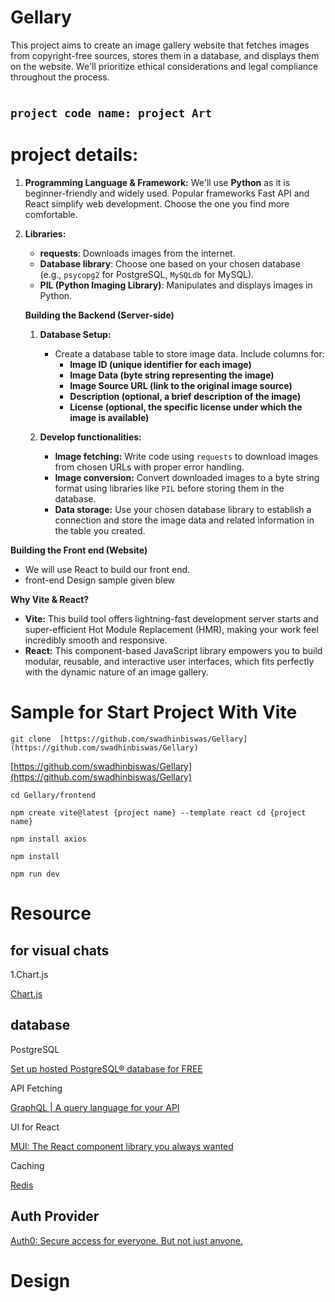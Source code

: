 # Gellary
This project aims to create an image gallery website that fetches images from copyright-free sources, stores them in a database, and displays them on the website. We'll prioritize ethical considerations and legal compliance throughout the process.

#



## `project code name: project Art`

# project details:

1. **Programming Language & Framework:** We'll use **Python** as it is beginner-friendly and widely used. Popular frameworks Fast API and React simplify web development. Choose the one you find more comfortable.
2. **Libraries:**
    - **requests**: Downloads images from the internet.
    - **Database library**: Choose one based on your chosen database (e.g., `psycopg2` for PostgreSQL, `MySQLdb` for MySQL).
    - **PIL (Python Imaging Library)**: Manipulates and displays images in Python.
    
    **Building the Backend (Server-side)**
    
    1. **Database Setup:**
        - Create a database table to store image data. Include columns for:
            - **Image ID (unique identifier for each image)**
            - **Image Data (byte string representing the image)**
            - **Image Source URL (link to the original image source)**
            - **Description (optional, a brief description of the image)**
            - **License (optional, the specific license under which the image is available)**
            
    2. **Develop functionalities:**
        - **Image fetching:** Write code using `requests` to download images from chosen URLs with proper error handling.
        - **Image conversion:** Convert downloaded images to a byte string format using libraries like `PIL` before storing them in the database.
        - **Data storage:** Use your chosen database library to establish a connection and store the image data and related information in the table you created.
    

**Building the Front end (Website)**

- We will use React to build our front end.
- front-end Design sample given blew

**Why Vite & React?**

- **Vite:** This build tool offers lightning-fast development server starts and super-efficient Hot Module Replacement (HMR), making your work feel incredibly smooth and responsive.
- **React:** This component-based JavaScript library empowers you to build modular, reusable, and interactive user interfaces, which fits perfectly with the dynamic nature of an image gallery.

# Sample for Start Project With Vite

`git clone  [https://github.com/swadhinbiswas/Gellary](https://github.com/swadhinbiswas/Gellary)`

[https://github.com/swadhinbiswas/Gellary](https://github.com/swadhinbiswas/Gellary)

`cd Gellary/frontend` 

 `npm create vite@latest {project name} --template react
  cd {project name}` 

`npm install axios`

`npm install`

`npm run dev`





# **Resource**

## for visual  chats

1.Chart.js

[Chart.js](https://www.chartjs.org/)

## database

PostgreSQL

[Set up hosted PostgreSQL® database for FREE](https://aiven.io/free-postgresql-database)

API Fetching 

[GraphQL | A query language for your API](https://graphql.org/)

UI for React 

[MUI: The React component library you always wanted](https://mui.com/)

Caching 

[Redis](https://redis.io/)

## Auth Provider

[Auth0: Secure access for everyone. But not just anyone.](https://auth0.com/)

# Design

